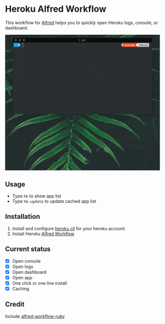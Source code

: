 # Heroku Alfred Workflow

This workflow for [Alfred](https://www.alfredapp.com/) helps you to quickly open Heroku logs, console, or dashboard.

![demo](https://github.com/Blaked84/heroku-alfred-workflow/blob/master/demo.gif?raw=true)


## Usage
- Type `hk` to show app list
- Type `hk-update` to update cached app list 
## Installation
1. Install and configure [heroku cli](https://devcenter.heroku.com/articles/heroku-cli) for your heroku account
2. Install Heroku [Alfred Workflow](https://github.com/Blaked84/heroku-alfred-workflow/blob/master/Heroku.alfredworkflow)

## Current status
- [x] Open console
- [x] Open logs
- [x] Open dashboard
- [x] Open app
- [x] One click or one line install
- [x] Caching

## Credit
Include [alfred-workflow-ruby](https://github.com/joetannenbaum/alfred-workflow-ruby)
